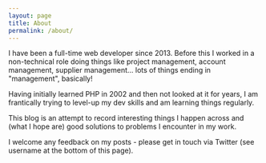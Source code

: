 ```yaml
---
layout: page
title: About
permalink: /about/
---
```


I have been a full-time web developer since 2013. Before this I worked in a non-technical role doing things like project management, account management, supplier management... lots of things ending in "management", basically!   
   
Having initially learned PHP in 2002 and then not looked at it for years, I am frantically trying to level-up my dev skills and am learning things regularly.   
   
This blog is an attempt to record interesting things I happen across and (what I hope are) good solutions to problems I encounter in my work.      
   
I welcome any feedback on my posts - please get in touch via Twitter (see username at the bottom of this page).   
